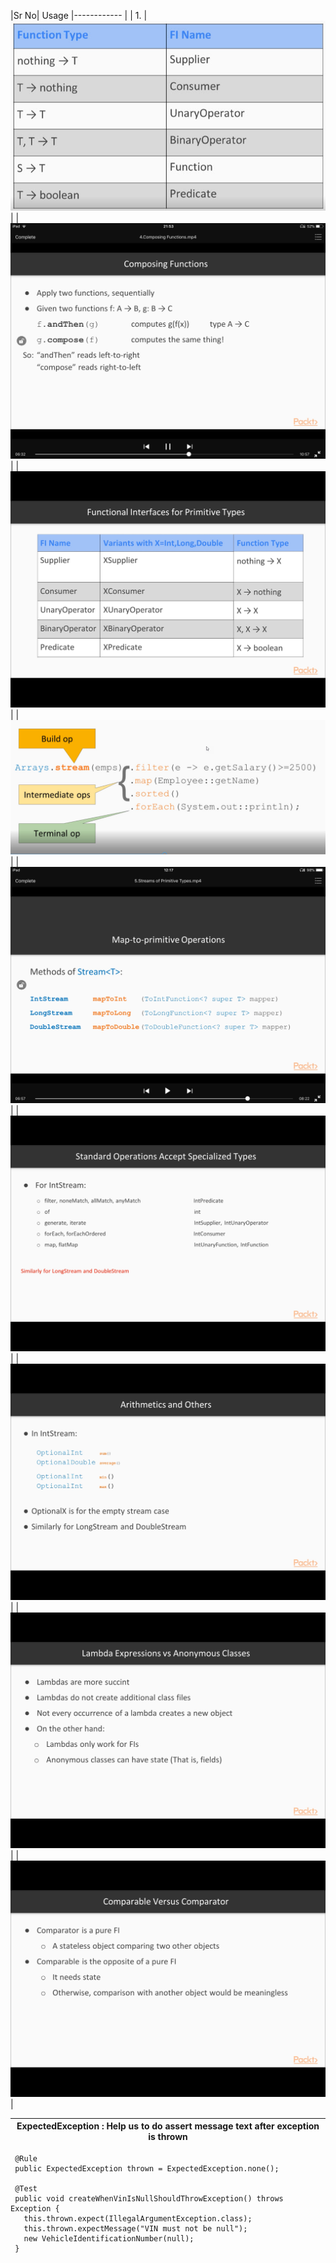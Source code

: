 |Sr No| Usage 
|------------ | 
| 1. |![Heart of FI Concept](images/functionalInterface.jpg) |
|![Composing function](images/composing-funct.jpg) |
|![FI for Primitive Data Types](images/func-interface-primitive.jpg) |
|![Mapping for primitive data types](images/Stream-Flow.jpg) |
|![Mapping for primitive data types while calculating](images/primitive-map.jpg) |
|![FI's special way to process primitive data types](images/primitive-funct-interface.jpg) |
|![Optional for Primitive Data types](images/optional-primitive.jpg) |
|![Lambda and Anonymous object difference](images/lambda-anonymous-diff.jpg) |
|![Comparator Comparable difference in functional point of view](images/comparator-comparable-diff.jpg) |

|ExpectedException : Help us to do assert message text after exception is thrown |
|------------ | 
     @Rule
     public ExpectedException thrown = ExpectedException.none();

     @Test
     public void createWhenVinIsNullShouldThrowException() throws Exception {
       this.thrown.expect(IllegalArgumentException.class);
       this.thrown.expectMessage("VIN must not be null");
       new VehicleIdentificationNumber(null);
     }
